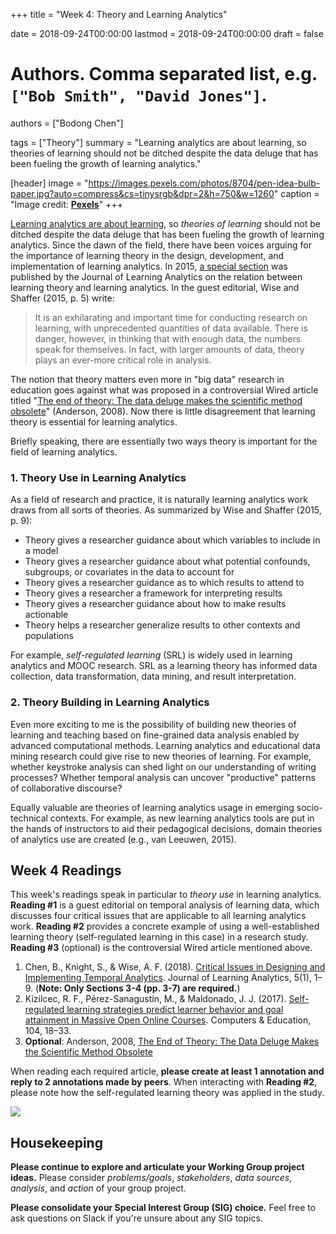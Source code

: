 +++
title = "Week 4: Theory and Learning Analytics"

date = 2018-09-24T00:00:00
lastmod = 2018-09-24T00:00:00
draft = false

# Authors. Comma separated list, e.g. `["Bob Smith", "David Jones"]`.
authors = ["Bodong Chen"]

tags = ["Theory"]
summary = "Learning analytics are about learning, so theories of learning should not be ditched despite the data deluge that has been fueling the growth of learning analytics."

[header]
image = "https://images.pexels.com/photos/8704/pen-idea-bulb-paper.jpg?auto=compress&cs=tinysrgb&dpr=2&h=750&w=1260"
caption = "Image credit: [**Pexels**](https://www.pexels.com/photo/idea-bulb-paper-sketch-8704/)"
+++

[Learning analytics are about learning](https://link.springer.com/article/10.1007%2Fs11528-014-0822-x), so *theories of learning* should not be ditched despite the data deluge that has been fueling the growth of learning analytics. Since the dawn of the field, there have been voices arguing for the importance of learning theory in the design, development, and implementation of learning analytics. In 2015, [a special section](https://learning-analytics.info/journals/index.php/JLA/issue/view/358) was published by the Journal of Learning Analytics on the relation between learning theory and learning analytics. In the guest editorial, Wise and Shaffer (2015, p. 5) write:

> It is an exhilarating and important time for conducting research on learning, with unprecedented quantities of data available. There is danger, however, in thinking that with enough data, the numbers speak for themselves. In fact, with larger amounts of data, theory plays an ever-more critical role in analysis.

<!-- ![](https://raw.githubusercontent.com/meefen/la-spring16/gh-pages/slides/imgs/theory_def.png) -->

The notion that theory matters even more in "big data" research in education goes against what was proposed in a controversial Wired article titled "[The end of theory: The data deluge makes the scientific method obsolete](https://www.wired.com/2008/06/pb-theory/)" (Anderson, 2008).  Now there is little disagreement that learning theory is essential for learning analytics.

Briefly speaking, there are essentially two ways theory is important for the field of learning analytics.

### **1. Theory Use in Learning Analytics**

As a field of research and practice, it is naturally learning analytics work draws from all sorts of theories. As summarized by Wise and Shaffer (2015, p. 9):

- Theory gives a researcher guidance about which variables to include in a model
- Theory gives a researcher guidance about what potential confounds, subgroups, or covariates in  the data to account for
- Theory gives a researcher guidance as to which results to attend to
- Theory gives a researcher a framework for interpreting results
- Theory gives a researcher guidance about how to make results actionable
- Theory helps a researcher generalize results to other contexts and populations

For example, *self-regulated learning* (SRL) is widely used in learning analytics and MOOC research. SRL as a learning theory has informed data collection, data transformation, data mining, and result interpretation.

<!-- ![](https://github.com/meefen/la-spring16/blob/gh-pages/slides/imgs/theory.png?raw=true) -->

### **2. Theory Building in Learning Analytics**

Even more exciting to me is the possibility of building new theories of learning and teaching based on fine-grained data analysis enabled by advanced computational methods. Learning analytics and educational data mining research could give rise to new theories of learning. For example, whether keystroke analysis can shed light on our understanding of writing processes? Whether temporal analysis can uncover "productive" patterns of collaborative discourse?

Equally valuable are theories of learning analytics usage in emerging socio-technical contexts. For example, as new learning analytics tools are put in the hands of instructors to aid their pedagogical decisions, domain theories of analytics use are created (e.g., van Leeuwen, 2015).

## Week 4 Readings

This week's readings speak in particular to *theory use* in learning analytics. **Reading #1** is a guest editorial on temporal analysis of learning data, which discusses four critical issues that are applicable to all learning analytics work. **Reading #2** provides a concrete example of using a well-established learning theory (self-regulated learning in this case) in a research study. **Reading #3** (optional) is the controversial Wired article mentioned above. 

1. Chen, B., Knight, S., & Wise, A. F. (2018). [Critical Issues in Designing and Implementing Temporal Analytics](https://learning-analytics.info/journals/index.php/JLA/article/view/5940). Journal of Learning Analytics, 5(1), 1–9. (**Note: Only Sections 3-4 (pp. 3-7) are required.**)
2. Kizilcec, R. F., Pérez-Sanagustín, M., & Maldonado, J. J. (2017). [Self-regulated learning strategies predict learner behavior and goal attainment in Massive Open Online Courses](https://ac-els-cdn-com.ezp2.lib.umn.edu/S0360131516301798/1-s2.0-S0360131516301798-main.pdf?_tid=5d633a5c-21d2-4794-a6f5-96a7cf77d52e&acdnat=1537801892_bca143512353c94f241d697e8f981780). Computers & Education, 104, 18–33.
3. **Optional**: Anderson, 2008, [The End of Theory: The Data Deluge Makes the Scientific Method Obsolete](https://www.wired.com/2008/06/pb-theory/)

When reading each required article, **please create at least 1 annotation and reply to 2 annotations made by peers**. When interacting with **Reading #2**, please note how the self-regulated learning theory was applied in the study.

![](https://images.pexels.com/photos/64775/pexels-photo-64775.jpeg?auto=compress&cs=tinysrgb&dpr=2&h=750&w=1260)

## Housekeeping

**Please continue to explore and articulate your Working Group project ideas.** Please consider *problems/goals*, *stakeholders*, *data sources*, *analysis*, and *action* of your group project.

**Please consolidate your Special Interest Group (SIG) choice.** Feel free to ask questions on Slack if you're unsure about any SIG topics.
